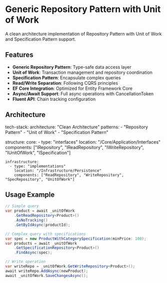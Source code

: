 # Generic Repository Pattern with Unit of Work

A clean architecture implementation of Repository Pattern with Unit of Work and Specification Pattern support.

## Features

- **Generic Repository Pattern**: Type-safe data access layer
- **Unit of Work**: Transaction management and repository coordination
- **Specification Pattern**: Encapsulate complex queries
- **Read/Write Separation**: Following CQRS principles
- **EF Core Integration**: Optimized for Entity Framework Core
- **Async/Await Support**: Full async operations with CancellationToken
- **Fluent API**: Chain tracking configuration

## Architecture
tech-stack:
  architecture: "Clean Architecture"
  patterns: 
    - "Repository Pattern"
    - "Unit of Work"
    - "Specification Pattern"
  
  structure:
    core:
      - type: "interfaces"
        location: "/Core/Application/Interfaces"
        components: ["IRepository", "IReadRepository", "IWriteRepository", "IUnitOfWork", "ISpecification"]
    
    infrastructure:
      - type: "implementations"
        location: "/Infrastructure/Persistence"
        components: ["ReadRepository", "WriteRepository", "SpecRepository", "UnitOfWork"]
## Usage Example

```csharp
// Simple query
var product = await _unitOfWork
    .GetReadRepository<Product>()
    .AsNoTracking()
    .GetByIdAsync(productId);

// Complex query with specifications
var spec = new ProductWithCategorySpecification(minPrice: 100);
var products = await _unitOfWork
    .GetSpecificationRepository<Product>()
    .FindAsync(spec);

// Write operation
var writeRepo = _unitOfWork.GetWriteRepository<Product>();
await writeRepo.AddAsync(newProduct);
await _unitOfWork.SaveChangesAsync();
